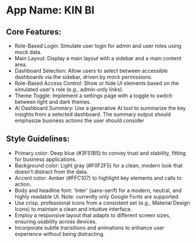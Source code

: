 # **App Name**: KIN BI

## Core Features:

- Role-Based Login: Simulate user login for admin and user roles using mock data.
- Main Layout: Display a main layout with a sidebar and a main content area.
- Dashboard Selection: Allow users to select between accessible dashboards via the sidebar, driven by mock permissions.
- Role-Based Access Control: Show or hide UI elements based on the simulated user's role (e.g., admin-only links).
- Theme Toggle: Implement a settings page with a toggle to switch between light and dark themes.
- AI Dashboard Summary: Use a generative AI tool to summarize the key insights from a selected dashboard. The summary output should emphasize business actions the user should consider

## Style Guidelines:

- Primary color: Deep blue (#3F51B5) to convey trust and stability, fitting for business applications.
- Background color: Light gray (#F0F2F5) for a clean, modern look that doesn't distract from the data.
- Accent color: Amber (#FFC107) to highlight key elements and calls to action.
- Body and headline font: 'Inter' (sans-serif) for a modern, neutral, and highly readable UI. Note: currently only Google Fonts are supported.
- Use crisp, professional icons from a consistent set (e.g., Material Design Icons) to maintain a clean and intuitive interface.
- Employ a responsive layout that adapts to different screen sizes, ensuring usability across devices.
- Incorporate subtle transitions and animations to enhance user experience without being distracting.